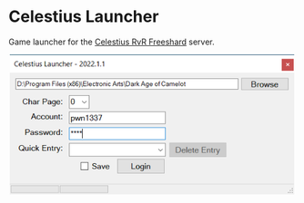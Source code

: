 # Celestius Launcher

Game launcher for the [Celestius RvR Freeshard](https://celestiusrvr.com/how-to-play/) server.

<p align="center">
  <a href="https://github.com/daoc-celestius/celestius-launcher/releases/latest">
    <img src="./assets/launcher_example.png" alt="drawing" width="500"/>
  </a>
</p>
